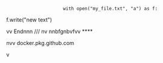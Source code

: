                          with open("my_file.txt", "a") as f:
   f.write("new text")

vv 
Endnnn
/// 
    nv
  nnbfgnbvfvv ****      
             
             
   
nvv   docker.pkg.github.com    
 
    
  v     
       
           
 
    
  
  
  
    
    
 
  

 
     
   
  
 
 
